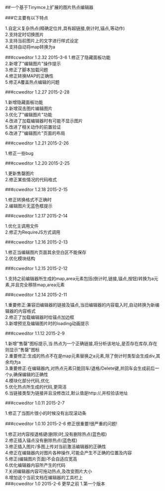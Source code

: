 
##一个基于Tinymce上扩展的图片热点编辑器

###它主要有以下特点

1.自定义复杂热点(精确定位并,具有超链接,倒计时,锚点,等动作)    
2.支持定时切换图片    
3.支持当前图片上的文字进行样式设定    
4.支持自动将map转换为a

###ccweditor 1.2.32 2015-3-6
1.修正了隐藏面板功能    
2.新增了"编辑图片"操作提示    
3.修正了脚本加载问题    
4.修正转换MAP的正确性    
5.修正A覆盖热点编辑的问题   


###ccweditor 1.2.27 2015-2-28

1.新增隐藏面板功能    
2.新增双击图片编辑图片    
3.优化了"编辑图片"功能   
4.改进了加载编辑器时有可能不显示图片    
5.改进了相关动作的前置验证    
6.改进了"编辑图片"页面的布局    

###ccweditor 1.2.21 2015-2-26

1.修正一些bug      

###ccweditor 1.2.20 2015-2-25

1.更新售罄图片    
2.修正某些情况的代码格式

###ccweditor 1.2.18 2015-2-15

1.修正转换格式不正确时    
2.编辑图片无蓝色框提示    
 
###ccweditor 1.2.17 2015-2-14

1.优化主调用文件    
2.修正为RequireJS方式调用    

###ccweditor 1.2.16 2015-2-13

1.修正当编辑图片页面其余空白区不能保存    
2.优化模块结构    

###ccweditor 1.2.15 2015-2-12

1.支持之前编辑器所生成的map,area元素包括(倒计时,链接,锚点,按钮)转换为a元素,并且完全移除map,area元素    

###ccweditor 1.2.14 2015-2-11

1.重要修正:兼容旧编辑器的链接及锚点,当旧编辑器的内容载入时,自动转换为新编辑器的内容格式    
2.修正了加载编辑器时给锚点加边框    
3.新增预览及编辑图片时的loading动画提示    

###ccweditor 1.1.12 2015-2-9

1.新增"售罄"图标提示,当:热点为一个正确链接,将分析该地址,是否存在库存,存在则显示"售罄"图标    
2.重要修正:生成的热点不在是map元素替换之a元素,除了倒计时类型会生成div,其余均为a    
3.重要修正:在编辑器内,对热点元素只能回车/退格/Delete键,并回车会生成前后一个p,确保编辑的正确性    
4.模块化部分代码,优化    
5.优化热点所生成的代码,更简洁    
6.当链接类型为链接并且没修改过,默认值是http://,并校验该地址    

###ccweditor 1.0.11 2015-2-7

1.修正了当图片很小的时候没有出现滚动条

###ccweditor 1.0.10 2015-2-6 修正很重要!很严重的问题!

1.修正对内容按退格键(删除)时,没有删除热点(蓝色框)    
2.修正插入锚点没有删除热点(蓝色框)    
3.修正插入图片/多图上传对当前激活编辑器的正确性    
4.修正在编辑器内对图片各种操作,可能会产生不正确的位置及内容    
5.修正(编辑图片页面)不会自适应宽高    
6.优化编辑器内容所产生的代码    
7.关闭编辑器内容可拖动热点,及改变图片大小    
8.增加这个当前文档在编辑器的工具栏上    
###ccweditor 1.0 2015-2-6 更早之前
1.第一个版本    
